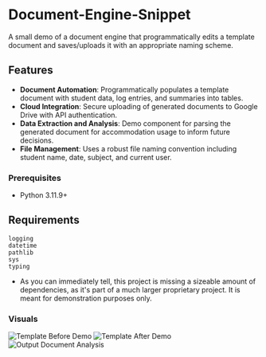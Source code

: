# Document-Engine-Snippet
A small demo of a document engine that programmatically edits a template document and saves/uploads it with an appropriate naming scheme.

## Features  
- **Document Automation**: Programmatically populates a template document with student data, log entries, and summaries into tables.
- **Cloud Integration**: Secure uploading of generated documents to Google Drive with API authentication.
- **Data Extraction and Analysis**: Demo component for parsing the generated document for accommodation usage to inform future decisions.
- **File Management**: Uses a robust file naming convention including student name, date, subject, and current user.

### Prerequisites  
- Python 3.11.9+ 

## Requirements  

```
logging
datetime
pathlib
sys
typing
```
- As you can immediately tell, this project is missing a sizeable amount of dependencies, as it's part of a much larger proprietary project. It is meant for demonstration purposes only.

### Visuals
![Template Before Demo](https://i.imgur.com/qqPGs5M.png)
![Template After Demo](https://i.imgur.com/KLiz436.png)
![Output Document Analysis](https://i.imgur.com/Ayk98QM.png)
